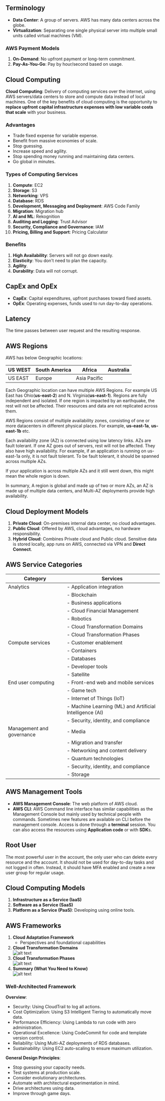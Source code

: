 ## Terminology

- **Data Center**: A group of servers. AWS has many data centers across the globe.
- **Virtualization**: Separating one single physical server into multiple small units called virtual machines (VM).

### AWS Payment Models

1. **On-Demand**: No upfront payment or long-term commitment.
2. **Pay-As-You-Go**: Pay by hour/second based on usage.

## Cloud Computing

**Cloud Computing**: Delivery of computing services over the internet, using AWS servers/data centers to store and compute data instead of local machines. One of the key benefits of cloud computing is the opportunity to **replace upfront capital infrastructure expenses with low variable costs that scale** with your business.

### Advantages

- Trade fixed expense for variable expense.
- Benefit from massive economies of scale.
- Stop guessing.
- Increase speed and agility.
- Stop spending money running and maintaining data centers.
- Go global in minutes.

### Types of Computing Services

1. **Compute**: EC2
2. **Storage**: S3
3. **Networking**: VPS
4. **Database**: RDS
5. **Development, Messaging and Deployment**: AWS Code Family
6. **Migration**: Migration hub
7. **AI and ML**: Rekognition
8. **Auditing and Logging**: Trust Advisor
9. **Security, Compliance and Governance**: IAM
10. **Pricing, Billing and Support**: Pricing Calculator

### Benefits

1. **High Availability**: Servers will not go down easily.
2. **Elasticity**: You don’t need to plan the capacity.
3. **Agility**.
4. **Durability**: Data will not corrupt.

## CapEx and OpEx

- **CapEx**: Capital expenditures, upfront purchases toward fixed assets.
- **OpEx**: Operating expenses, funds used to run day-to-day operations.

## Latency

The time passes between user request and the resulting response.

## AWS Regions

AWS has below Geographic locations:

| US WEST | South America | Africa | Australia |
| --- | --- | --- | --- |
| US EAST | Europe | Asia Pacific |     |

Each Geographic location can have multiple AWS Regions. For example US East has Ohio(**us-east-2**) and N. Virginia(**us-east-1**). Regions are fully independent and isolated. If one region is impacted by an earthquake, the rest will not be affected. Their resources and data are not replicated across them.

AWS Regions consist of multiple availability zones, consisting of one or more datacenters in different physical places. For example, **us-east-1a**, **us-east-1b** etc.

Each availability zone (AZ) is connected using low latency links. AZs are fault tolerant. If one AZ goes out of servers, rest will not be affected. They also have high availability. For example, if an application is running on us-east-1a only, it is not fault tolerant. To be fault tolerant, it should be spanned across multiple AZs.

If your application is across multiple AZs and it still went down, this might mean the whole region is down.

In summary, A region is global and made up of two or more AZs, an AZ is made up of multiple data centers, and Multi-AZ deployments provide high availability.

## Cloud Deployment Models

1. **Private Cloud**: On-premises internal data center, no cloud advantages.
2. **Public Cloud**: Offered by AWS, cloud advantages, no hardware responsibility.
3. **Hybrid Cloud**: Combines Private cloud and Public cloud. Sensitive data is stored locally, app runs on AWS, connected via VPN and **Direct Connect**.

## AWS Service Categories

| Category                      | Services                                       |
|-------------------------------|------------------------------------------------|
| Analytics                     | - Application integration                      |
|                               | - Blockchain                                   |
|                               | - Business applications                       |
|                               | - Cloud Financial Management                  |
|                               | - Robotics                                     |
|                               | - Cloud Transformation Domains                |
|                               | - Cloud Transformation Phases                 |
| Compute services              | - Customer enablement                          |
|                               | - Containers                                   |
|                               | - Databases                                    |
|                               | - Developer tools                              |
|                               | - Satellite                                    |
| End user computing            | - Front-end web and mobile services            |
|                               | - Game tech                                    |
|                               | - Internet of Things (IoT)                     |
|                               | - Machine Learning (ML) and Artificial Intelligence (AI) |
|                               | - Security, identity, and compliance           |
| Management and governance    | - Media                                        |
|                               | - Migration and transfer                       |
|                               | - Networking and content delivery              |
|                               | - Quantum technologies                         |
|                               | - Security, identity, and compliance           |
|                               | - Storage                                      |

## AWS Management Tools

- **AWS Management Console**: The web platform of AWS cloud.
- **AWS CLI**: AWS Command line interface has similar capabilities as the Management Console but mainly used by technical people with commands. Sometimes new features are available on CLI before the management console. Access is done through a **terminal** session. You can also access the resources using **Application code** or with **SDK**s.

## Root User

The most powerful user in the account, the only user who can delete every resource and the account. It should not be used for day-to-day tasks and not logged in often. Instead, it should have MFA enabled and create a new user group for regular usage.

## Cloud Computing Models

1. **Infrastructure as a Service (IaaS)**
2. **Software as a Service (SaaS)**
3. **Platform as a Service (PaaS)**: Developing using online tools.

## AWS Frameworks

1. **Cloud Adaptation Framework**
    - Perspectives and foundational capabilities
2. **Cloud Transformation Domains**  
        ![alt text](https://github.com/kcakar/StudyNotes/blob/master/AWS/aws1.png?raw=true)
3. **Cloud Transformation Phases**  
        ![alt text](https://github.com/kcakar/StudyNotes/blob/master/AWS/aws2.png?raw=true)
4. **Summary (What You Need to Know)**  
        ![alt text](https://github.com/kcakar/StudyNotes/blob/master/AWS/aws3.png?raw=true)

### Well-Architected Framework

**Overview**:

- Security: Using CloudTrail to log all actions.
- Cost Optimization: Using S3 Intelligent Tiering to automatically move data.
- Performance Efficiency: Using Lambda to run code with zero administration.
- Operational Excellence: Using CodeCommit for code and template version control.
- Reliability: Using Multi-AZ deployments of RDS databases.
- Sustainability: Using EC2 auto-scaling to ensure maximum utilization.

**General Design Principles**:

- Stop guessing your capacity needs.
- Test systems at production scale.
- Consider evolutionary architectures.
- Automate with architectural experimentation in mind.
- Drive architectures using data.
- Improve through game days.
